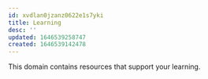 ```yaml
---
id: xvdlan0jzanz0622e1s7yki
title: Learning
desc: ''
updated: 1646539258747
created: 1646539142478
---
```


This domain contains resources that support your learning.  
